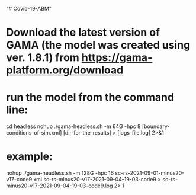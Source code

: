 "# Covid-19-ABM" 
# Download the latest version of GAMA (the model was created using ver. 1.8.1) from https://gama-platform.org/download
# run the model from the command line:
cd headless
nohup ./gama-headless.sh -m 64G -hpc 8 [boundary-conditions-of-sim.xml] [dir-for-the-results] > [logs-file.log] 2>&1

# example:
nohup ./gama-headless.sh -m 128G -hpc 16 sc-rs-2021-09-01-minus20-v17-code9.xml sc-rs-minus20-v17-2021-09-04-19-03-code9 > sc-rs-minus20-v17-2021-09-04-19-03-code9.log 2> 1
